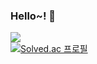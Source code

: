 ### Hello~! 👋

<img src="https://img.shields.io/badge/Java-007396?style=flat-square&logo=Java&logoColor=white"/></a></br>
[![Solved.ac 프로필](http://mazassumnida.wtf/api/v2/generate_badge?boj=sange17)](https://solved.ac/sange17)



<!--
**sange17/sange17** is a ✨ _special_ ✨ repository because its `README.md` (this file) appears on your GitHub profile.

Here are some ideas to get you started:

- 🔭 I’m currently working on ...
- 🌱 I’m currently learning ...
- 👯 I’m looking to collaborate on ...
- 🤔 I’m looking for help with ...
- 💬 Ask me about ...
- 📫 How to reach me: ...
- 😄 Pronouns: ...
- ⚡ Fun fact: ...
-->
